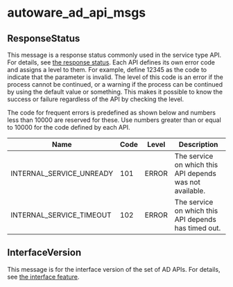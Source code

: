 # autoware_ad_api_msgs

## ResponseStatus

This message is a response status commonly used in the service type API. For details, see [the response status][docs-response-status].
Each API defines its own error code and assigns a level to them. For example, define 12345 as the code to indicate that the parameter is invalid.
The level of this code is an error if the process cannot be continued, or a warning if the process can be continued by using the default value or something.
This makes it possible to know the success or failure regardless of the API by checking the level.

The code for frequent errors is predefined as shown below and numbers less than 10000 are reserved for these.
Use numbers greater than or equal to 10000 for the code defined by each API.

| Name                     | Code | Level | Description                                              |
| ------------------------ | ---- | ----- | -------------------------------------------------------- |
| INTERNAL_SERVICE_UNREADY | 101  | ERROR | The service on which this API depends was not available. |
| INTERNAL_SERVICE_TIMEOUT | 102  | ERROR | The service on which this API depends has timed out.     |

## InterfaceVersion

This message is for the interface version of the set of AD APIs. For details, see [the interface feature][docs-interface].

<!-- link -->

[docs-response-status]: https://autowarefoundation.github.io/autoware-documentation/main/design/autoware-interfaces/#response-status
[docs-interface]: https://autowarefoundation.github.io/autoware-documentation/main/design/autoware-interfaces/ad-api/features/interface/
